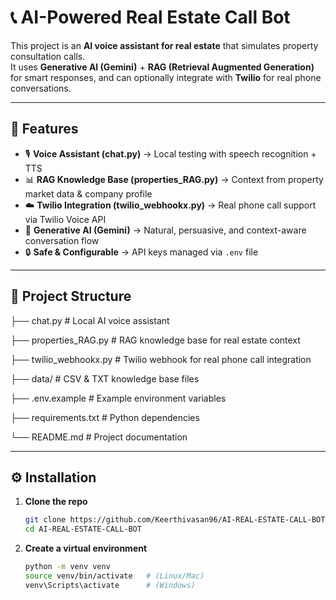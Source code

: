 # 📞 AI-Powered Real Estate Call Bot

This project is an **AI voice assistant for real estate** that simulates property consultation calls.  
It uses **Generative AI (Gemini)** + **RAG (Retrieval Augmented Generation)** for smart responses, and can optionally integrate with **Twilio** for real phone conversations.

---

## 🚀 Features
- 🎙️ **Voice Assistant (chat.py)** → Local testing with speech recognition + TTS  
- 📊 **RAG Knowledge Base (properties_RAG.py)** → Context from property market data & company profile  
- ☁️ **Twilio Integration (twilio_webhookx.py)** → Real phone call support via Twilio Voice API  
- 🤖 **Generative AI (Gemini)** → Natural, persuasive, and context-aware conversation flow  
- 🔒 **Safe & Configurable** → API keys managed via `.env` file

---

## 📂 Project Structure

├── chat.py # Local AI voice assistant

├── properties_RAG.py # RAG knowledge base for real estate context

├── twilio_webhookx.py # Twilio webhook for real phone call integration

├── data/ # CSV & TXT knowledge base files

├── .env.example # Example environment variables

├── requirements.txt # Python dependencies

└── README.md # Project documentation



---

## ⚙️ Installation

1. **Clone the repo**
   ```bash
   git clone https://github.com/Keerthivasan96/AI-REAL-ESTATE-CALL-BOT.git
   cd AI-REAL-ESTATE-CALL-BOT


2. **Create a virtual environment**
   ```bash
   python -m venv venv
   source venv/bin/activate   # (Linux/Mac)
   venv\Scripts\activate      # (Windows)

  
